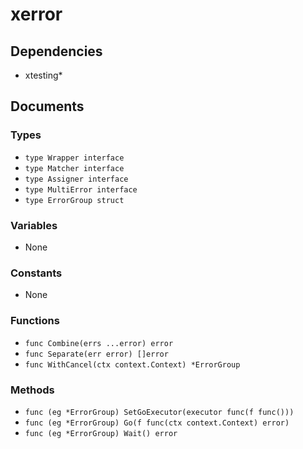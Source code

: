 # xerror

## Dependencies

+ xtesting*

## Documents

### Types

+ `type Wrapper interface`
+ `type Matcher interface`
+ `type Assigner interface`
+ `type MultiError interface`
+ `type ErrorGroup struct`

### Variables

+ None

### Constants

+ None

### Functions

+ `func Combine(errs ...error) error`
+ `func Separate(err error) []error`
+ `func WithCancel(ctx context.Context) *ErrorGroup`

### Methods

+ `func (eg *ErrorGroup) SetGoExecutor(executor func(f func()))`
+ `func (eg *ErrorGroup) Go(f func(ctx context.Context) error)`
+ `func (eg *ErrorGroup) Wait() error`
